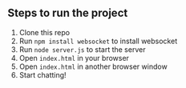 ## Steps to run the project

1. Clone this repo
2. Run `npm install websocket` to install websocket
3. Run `node server.js` to start the server
4. Open `index.html` in your browser
5. Open `index.html` in another browser window
6. Start chatting!
